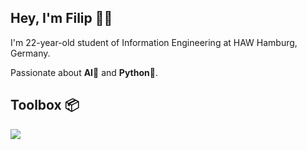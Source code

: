 ## Hey, I'm Filip 👋🏻

I'm 22-year-old student of Information Engineering at HAW Hamburg, Germany.

Passionate about **AI**🤖 and **Python**🐍.

## **Toolbox** 📦

<p align="left">
  <a href="https://skillicons.dev">
    <img src="https://skillicons.dev/icons?i=c,python,github" />
  </a>
</p>
